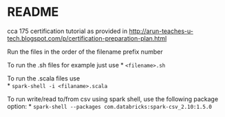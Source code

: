 # README #

cca 175 certification tutorial as provided in http://arun-teaches-u-tech.blogspot.com/p/certification-preparation-plan.html

Run the files in the order of the filename prefix number

To run the .sh files for example just use 
    * `<filename>.sh`

To run the .scala files use  
    * `spark-shell -i <filaname>.scala`

To run write/read to/from  csv using spark shell, use the following package option:
    * `spark-shell --packages com.databricks:spark-csv_2.10:1.5.0`
